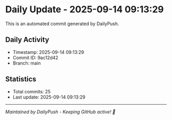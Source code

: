 # Daily Update - 2025-09-14 09:13:29

This is an automated commit generated by DailyPush.

## Daily Activity
- Timestamp: 2025-09-14 09:13:29
- Commit ID: 9ac12d42
- Branch: main

## Statistics
- Total commits: 25
- Last update: 2025-09-14 09:13:29

---
*Maintained by DailyPush - Keeping GitHub active! 🚀*
